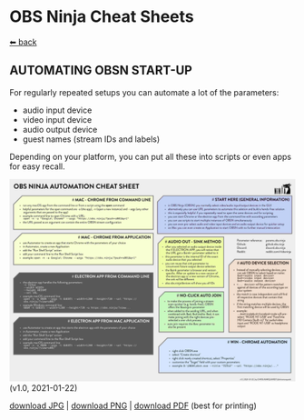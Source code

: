 # OBS Ninja Cheat Sheets

[⬅ back](../)

## AUTOMATING OBSN START-UP

For regularly repeated setups you can automate a lot of the parameters:

* audio input device
* video input device
* audio output device
* guest names (stream IDs and labels)

Depending on your platform, you can put all these into scripts or even apps for easy recall.


![OBS Ninja | automating start-up](OBSN_automation_cheat-sheet.jpg)   
(v1.0, 2021-01-22)

[download JPG](OBSN_automation_cheat-sheet.jpg) |
[download PNG](OBSN_automation_cheat-sheet.png) |
[download PDF](OBSN_automation_cheat-sheet.pdf) (best for printing)
